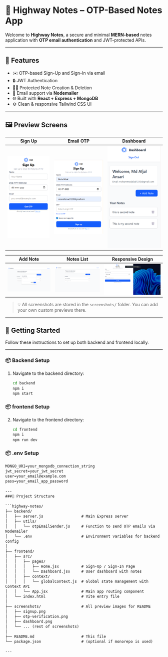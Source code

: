 # 📝 Highway Notes – OTP-Based Notes App

Welcome to **Highway Notes**, a secure and minimal **MERN-based** notes application with **OTP email authentication** and JWT-protected APIs.

---

## 🔐 Features

- ✉️ OTP-based Sign-Up and Sign-In via email
- 🔒 JWT Authentication
- 🧑‍💻 Protected Note Creation & Deletion
- 💌 Email support via **Nodemailer**
- 🌐 Built with **React + Express + MongoDB**
- ⚙️ Clean & responsive Tailwind CSS UI

---

## 🖼️ Preview Screens

| Sign Up | Email OTP | Dashboard |
|--------|-----------|-----------|
| ![Sign Up](./screenshots/h1.png) | ![OTP Entry](./screenshots/h2.png) | ![Dashboard](./screenshots/h3.png) |

| Add Note | Notes List | Responsive Design |
|----------|------------|-------------------|
| ![Add Note](./screenshots/h4.png) | ![Notes List](./screenshots/h5.png) | ![Responsive](./screenshots/h6.png) 

> 💡 All screenshots are stored in the `screenshots/` folder. You can add your own custom previews there.

---
## 🚀 Getting Started

Follow these instructions to set up both backend and frontend locally.

---

### 📦 Backend Setup

1. Navigate to the backend directory:

   ```bash
   cd backend
   npm i
   npm start
### 📦 frontend Setup

2. Navigate to the frontend directory:

   ```bash
   cd frontend
   npm i
   npm run dev
### 📦 .env Setup
```PORT=1400
MONGO_URI=your_mongodb_connection_string
jwt_secret=your_jwt_secret
user=your_email@example.com
pass=your_email_app_password

---
###📁 Project Structure

```highway-notes/
├── backend/
│   ├── server.js                 # Main Express server
│   ├── utils/
│   │   └── otpEmailSender.js     # Function to send OTP emails via Nodemailer
│   └── .env                      # Environment variables for backend config
│
├── frontend/
│   ├── src/
│   │   ├── pages/
│   │   │   ├── Home.jsx          # Sign-Up / Sign-In Page
│   │   │   └── Dashboard.jsx     # User dashboard with notes
│   │   ├── context/
│   │   │   └── globalContext.js  # Global state management with Context API
│   │   └── App.jsx               # Main app routing component
│   └── index.html                # Vite entry file
│
├── screenshots/                  # All preview images for README
│   ├── signup.png
│   ├── otp-verification.png
│   ├── dashboard.png
│   └── ... (rest of screenshots)
│
├── README.md                     # This file
└── package.json                  # (optional if monorepo is used)

---


